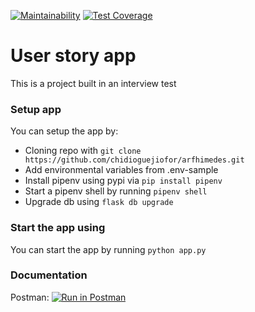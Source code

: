 [![Maintainability](https://api.codeclimate.com/v1/badges/9218364beb3a67c80be8/maintainability)](https://codeclimate.com/github/chidioguejiofor/arfhimedes/maintainability) [![Test Coverage](https://api.codeclimate.com/v1/badges/9218364beb3a67c80be8/test_coverage)](https://codeclimate.com/github/chidioguejiofor/arfhimedes/test_coverage)
# User story app

This is a project built in an interview test


### Setup app
You can setup the app by:
- Cloning  repo with `git clone https://github.com/chidioguejiofor/arfhimedes.git`
- Add environmental variables from .env-sample
- Install pipenv using pypi via `pip install pipenv`
- Start a pipenv shell by running `pipenv shell`
- Upgrade db using `flask db upgrade`

### Start the app using
You can start the app by running `python app.py`

### Documentation
Postman: [![Run in Postman](https://run.pstmn.io/button.svg)](https://documenter.getpostman.com/view/4208573/SzRuZYJ1)
